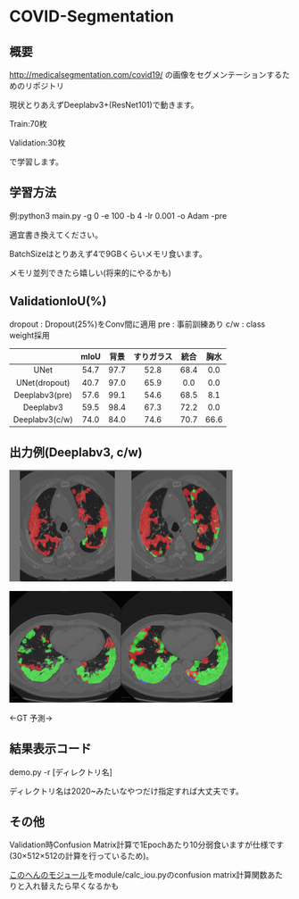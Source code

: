 # COVID-Segmentation
## 概要
<http://medicalsegmentation.com/covid19/> の画像をセグメンテーションするためのリポジトリ

現状とりあえずDeeplabv3+(ResNet101)で動きます。

Train:70枚

Validation:30枚

で学習します。

## 学習方法
例:python3 main.py -g 0 -e 100 -b 4 -lr 0.001 -o Adam -pre

適宜書き換えてください。

BatchSizeはとりあえず4で9GBくらいメモリ食います。

メモリ並列できたら嬉しい(将来的にやるかも)

## ValidationIoU(%)

dropout : Dropout(25%)をConv間に適用
pre     : 事前訓練あり
c/w     : class weight採用

|                | mIoU | 背景 | すりガラス | 統合 | 胸水 |
|:--------------:|:----:|:----:|:----------:|:----:|:----:|
| UNet           | 54.7 | 97.7 |    52.8    | 68.4 |  0.0 |
| UNet(dropout)  | 40.7 | 97.0 |    65.9    |  0.0 |  0.0 |
| Deeplabv3(pre) | 57.6 | 99.1 |    54.6    | 68.5 |  8.1 |
| Deeplabv3      | 59.5 | 98.4 |    67.3    | 72.2 |  0.0 |
| Deeplabv3(c/w) | 74.0 | 84.0 |    74.6    | 70.7 | 66.6 |

## 出力例(Deeplabv3, c/w)

<img src="https://github.com/nope-pepepe/COVID-Segmentation/blob/master/images/gt_001.jpg?raw=true" alt="gt1" title="gt1" width="200" height="200"><img src="https://github.com/nope-pepepe/COVID-Segmentation/blob/develop/images/pred_001.jpg?raw=true" alt="pred1" title="pred1" width="200" height="200"><br>

<img src="https://github.com/nope-pepepe/COVID-Segmentation/blob/master/images/gt_002.jpg?raw=true" alt="gt2" title="gt2" width="200" height="200"><img src="https://github.com/nope-pepepe/COVID-Segmentation/blob/develop/images/pred_002.jpg?raw=true" alt="pred2" title="pred2" width="200" height="200">

←GT  予測→
## 結果表示コード
demo.py -r [ディレクトリ名]

ディレクトリ名は2020~みたいなやつだけ指定すれば大丈夫です。

## その他
Validation時Confusion Matrix計算で1Epochあたり10分弱食いますが仕様です(30×512×512の計算を行っているため)。

[このへんのモジュール](https://scikit-learn.org/stable/modules/generated/sklearn.metrics.confusion_matrix.html)をmodule/calc_iou.pyのconfusion matrix計算関数あたりと入れ替えたら早くなるかも